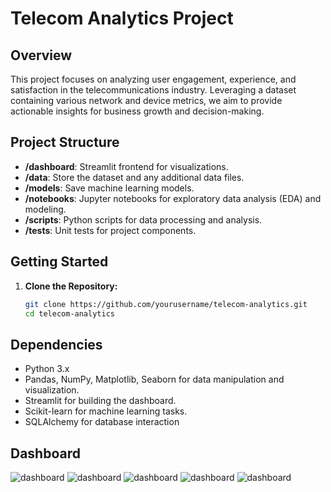 # Telecom Analytics Project

## Overview

This project focuses on analyzing user engagement, experience, and satisfaction in the telecommunications industry. Leveraging a dataset containing various network and device metrics, we aim to provide actionable insights for business growth and decision-making.

## Project Structure

- **/dashboard**: Streamlit frontend for visualizations.
- **/data**: Store the dataset and any additional data files.
- **/models**: Save machine learning models.
- **/notebooks**: Jupyter notebooks for exploratory data analysis (EDA) and modeling.
- **/scripts**: Python scripts for data processing and analysis.
- **/tests**: Unit tests for project components.

## Getting Started

1. **Clone the Repository:**
   ```bash
   git clone https://github.com/yourusername/telecom-analytics.git
   cd telecom-analytics

## Dependencies
- Python 3.x
- Pandas, NumPy, Matplotlib, Seaborn for data manipulation and visualization.
- Streamlit for building the dashboard.
- Scikit-learn for machine learning tasks.
- SQLAlchemy for database interaction

## Dashboard
![dashboard](./dashboard/screenshots/11.png)
![dashboard](./dashboard/screenshots/22.png)
![dashboard](./dashboard/screenshots/33.png)
![dashboard](./dashboard/screenshots/44.png)
![dashboard](./dashboard/screenshots/55.png)





